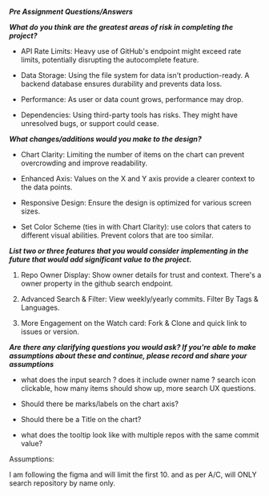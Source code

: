 **_Pre Assignment Questions/Answers_**

**_What do you think are the greatest areas of risk in completing the project?_**

- API Rate Limits: Heavy use of GitHub's endpoint might exceed rate limits, potentially disrupting the autocomplete feature.

- Data Storage: Using the file system for data isn't production-ready. A backend database ensures durability and prevents data loss.

- Performance: As user or data count grows, performance may drop.

- Dependencies: Using third-party tools has risks. They might have unresolved bugs, or support could cease.

**_What changes/additions would you make to the design?_**

- Chart Clarity: Limiting the number of items on the chart can prevent overcrowding and improve readability.

- Enhanced Axis: Values on the X and Y axis provide a clearer context to the data points.

- Responsive Design: Ensure the design is optimized for various screen sizes.

- Set Color Scheme (ties in with Chart Clarity): use colors that caters to different visual abilities. Prevent colors that are too similar.

**_List two or three features that you would consider implementing in the future that would add significant value to the project._**

1. Repo Owner Display: Show owner details for trust and context. There's a owner property in the github search endpoint.

2. Advanced Search & Filter: View weekly/yearly commits. Filter By Tags & Languages.

3. More Engagement on the Watch card: Fork & Clone and quick link to issues or version.

**_Are there any clarifying questions you would ask? If you're able to make assumptions about these and continue, please record and share your assumptions_**

- what does the input search ? does it include owner name ? search icon clickable, how many items should show up, more search UX questions.

- Should there be marks/labels on the chart axis?

- Should there be a Title on the chart?

- what does the tooltip look like with multiple repos with the same commit value?

Assumptions:

I am following the figma and will limit the first 10. and as per A/C, will ONLY search repository by name only.
